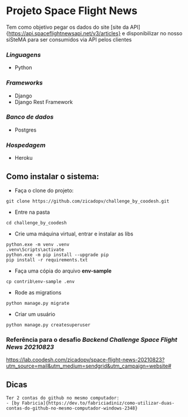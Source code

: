 # Projeto Space Flight News

Tem como objetivo pegar os dados do site [site da API]{https://api.spaceflightnewsapi.net/v3/articles} e disponibilizar no nosso siSteMA para ser consumidos via API pelos clientes


### *Linguagens*
- Python

### *Frameworks*
- Django
- Django Rest Framework

### *Banco de dados*
- Postgres

### *Hospedagem*
- Heroku

## Como instalar o sistema:
- Faça o clone do projeto: 
````
git clone https://github.com/zicadopv/challenge_by_coodesh.git
````
- Entre na pasta
````
cd challenge_by_coodesh
````
- Crie uma máquina virtual, entrar e instalar as libs
````
python.exe -m venv .venv
.venv\Scripts\activate
python.exe -m pip install --upgrade pip 
pip install -r requirements.txt
````

- Faça uma cópia do arquivo **env-sample**
````
cp contrib\env-sample .env
````
- Rode as migrations
````
python manage.py migrate
````
- Criar um usuário 
````
python manage.py createsuperuser
````


### Referência para o desafio ***Backend Challenge Space Flight News 20210823***

https://lab.coodesh.com/zicadopv/space-flight-news-20210823?utm_source=mail&utm_medium=sendgrid&utm_campaign=website#


## Dicas

````
Ter 2 contas do github no mesmo computador:
- [by Fabricia]{https://dev.to/fabriciadiniz/como-utilizar-duas-contas-do-github-no-mesmo-computador-windows-2348}
````

